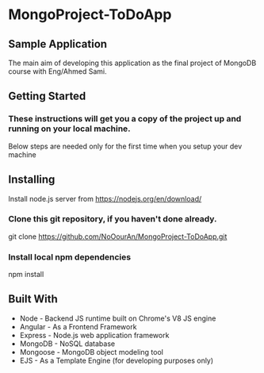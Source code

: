 # MongoProject-ToDoApp

## Sample Application
The main aim of developing this application as the final project of MongoDB course with Eng/Ahmed Sami.

## Getting Started
### These instructions will get you a copy of the project up and running on your local machine.
Below steps are needed only for the first time when you setup your dev machine

## Installing
Install node.js server from https://nodejs.org/en/download/

### Clone this git repository, if you haven't done already.
git clone https://github.com/NoOourAn/MongoProject-ToDoApp.git

### Install local npm dependencies
npm install

## Built With
- Node - Backend JS runtime built on Chrome's V8 JS engine
- Angular - As a Frontend Framework 
- Express - Node.js web application framework
- MongoDB - NoSQL database
- Mongoose - MongoDB object modeling tool
- EJS - As a Template Engine (for developing purposes only)
